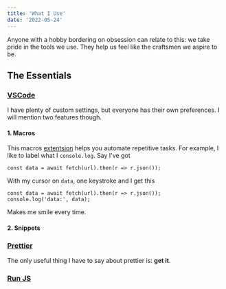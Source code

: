 ```yaml
---
title: 'What I Use'
date: '2022-05-24'
---
```


Anyone with a hobby bordering on obsession can relate to this: we take pride in the tools we use. They help us feel like the craftsmen we aspire to be.

## The Essentials

### [VSCode](https://code.visualstudio.com/)

I have plenty of custom settings, but everyone has their own preferences. I will mention two features though.

#### 1. Macros

This macros [extentsion](https://marketplace.visualstudio.com/items?itemName=geddski.macros) helps you automate repetitive tasks. For example, I like to label what I `console.log`. Say I've got

`const data = await fetch(url).then(r => r.json());`

With my cursor on `data`, one keystroke and I get this

`const data = await fetch(url).then(r => r.json()); console.log('data:', data);`

Makes me smile every time.

#### 2. Snippets

### [Prettier](https://marketplace.visualstudio.com/items?itemName=esbenp.prettier-vscode)

The only useful thing I have to say about prettier is: **get it**.

### [Run JS](https://runjs.app/)
